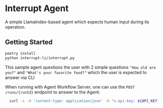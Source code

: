 # Interrupt Agent

A simple LlamaIndex-based agent which expects human input during its operation.

## Getting Started

```bash
poetry install
python interrupt-li/interrupt.py
```

This sample agent questions the user with 2 simple questions `"How old are you?"` and `"What's your favorite food?"` which the user is expected to answer via CLI

When running with Agent Workflow Server, one can use the `POST /runs/{runId}` endpoint to answer to the Agent:

```sh
  curl -s -H 'content-type: application/json' -H "x-api-key: ${API_KEY}" -d '{"agent_id": "'${AGENT_ID}'", "input": "My favorite food is pizza."}' http://127.0.0.1:${WORKFLOW_SERVER_PORT}/runs/${RUN_ID}
```